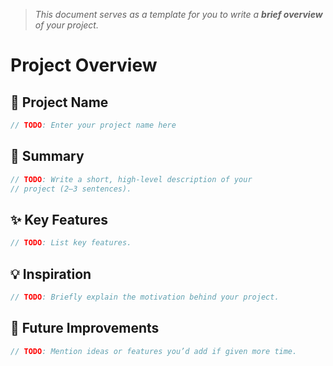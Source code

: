 > *This document serves as a template for you to write a **brief overview** of your project.*

# Project Overview

## 🎯 Project Name
``` c
// TODO: Enter your project name here
```

## 🚀 Summary
``` c
// TODO: Write a short, high-level description of your
// project (2–3 sentences).
```

## ✨ Key Features
``` c
// TODO: List key features.
```

## 💡 Inspiration
``` c
// TODO: Briefly explain the motivation behind your project.
```

## 📌 Future Improvements
``` c
// TODO: Mention ideas or features you’d add if given more time.
```
